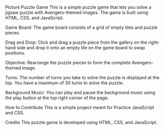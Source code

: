 Picture Puzzle Game
This is a simple puzzle game that lets you solve a jigsaw puzzle with Avengers-themed images. The game is built using HTML, CSS, and JavaScript.

Game Board: The game board consists of a grid of empty tiles and puzzle pieces.

Drag and Drop: Click and drag a puzzle piece from the gallery on the right-hand side and drop it onto an empty tile on the game board to swap positions.

Objective: Rearrange the puzzle pieces to form the complete Avengers-themed image.

Turns: The number of turns you take to solve the puzzle is displayed at the top. You have a maximum of 30 turns to solve the puzzle.

Background Music: You can play and pause the background music using the play button at the top right corner of the page.

How to Contribute
This is a simple project meant for Practice JavaScript and CSS.

Credits
This puzzle game is developed using HTML, CSS, and JavaScript.
